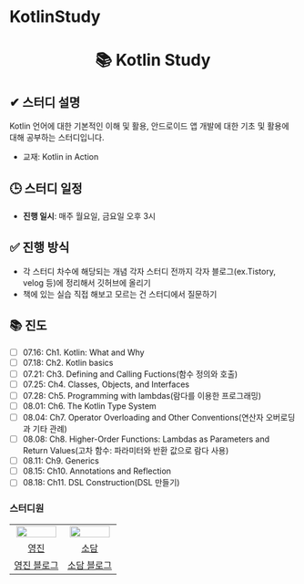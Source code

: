 # KotlinStudy
<div align="center">
  
# 📚 Kotlin Study

</div>

## ✔ 스터디 설명  
Kotlin 언어에 대한 기본적인 이해 및 활용, 안드로이드 앱 개발에 대한 기초 및 활용에 대해 공부하는 스터디입니다.
- 교재: Kotlin in Action

## 🕒 스터디 일정  
- **진행 일시**: 매주 월요일, 금요일 오후 3시

## ✅ 진행 방식
- 각 스터디 차수에 해당되는 개념 각자 스터디 전까지 각자 블로그(ex.Tistory, velog 등)에 정리해서 깃허브에 올리기
- 책에 있는 실습 직접 해보고 모르는 건 스터디에서 질문하기

## 📚 진도  
- [ ] 07.16: Ch1. Kotlin: What and Why
- [ ] 07.18: Ch2. Kotlin basics
- [ ] 07.21: Ch3. Defining and Calling Fuctions(함수 정의와 호출)
- [ ] 07.25: Ch4. Classes, Objects, and Interfaces
- [ ] 07.28: Ch5. Programming with lambdas(람다를 이용한 프로그래밍)
- [ ] 08.01: Ch6. The Kotlin Type System
- [ ] 08.04: Ch7. Operator Overloading and Other Conventions(연산자 오버로딩과 기타 관례)
- [ ] 08.08: Ch8. Higher-Order Functions: Lambdas as Parameters and Return Values(고차 함수: 파라미터와 반환 값으로 람다 사용)
- [ ] 08.11: Ch9. Generics
- [ ] 08.15: Ch10. Annotations and Reflection
- [ ] 08.18: Ch11. DSL Construction(DSL 만들기)

### 스터디원

<table align="center">
<tr align="center">
<td><img src="https://avatars.githubusercontent.com/u/156926628?v=4" style="width:95%;"></td>
<td><img src="https://avatars.githubusercontent.com/u/156926628?v=4" style="width:95%;"></td>
</tr>


<tr align="center">
<td><a href="https://github.com/J0725">영진</td>
<td><a href="https://github.com/sodam2z">소담</td>
</tr>


<tr align="center">
<td><a href="https://velog.io/@younjin_02/posts">영진 블로그</td>
<td><a href="https://velog.io/@sodam2z/posts">소담 블로그</td>
</tr>
</table>

<br>
